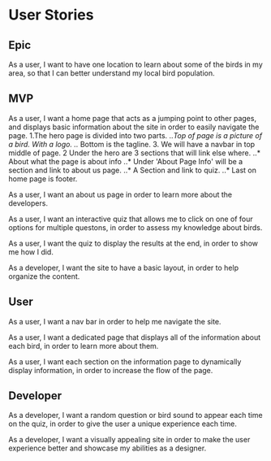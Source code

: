 # User Stories #


## Epic ##

As a user, I want to have one location to learn about some of the birds in my area, so that I can better understand my local bird population.

## MVP ##

As a user, I want a home page that acts as a jumping point to other pages, and displays basic information about the site in order to easily navigate the page.
 1.The hero page is divided into two parts.
..*Top of page is a picture of a bird. With a logo.
..* Bottom is the tagline. 3. We will have a navbar in top middle of page.
2 Under the hero are 3 sections that will link else where.
..* About what the page is about info
..* Under 'About Page Info' will be a section and link to about us page.
..* A Section and link to quiz.
..* Last on home page is footer.



As a user, I want an about us page in order to learn more about the developers.

As a user, I want an interactive quiz that allows me to click on one of four options for multiple questons, in order to assess my knowledge about birds.

As a user, I want the quiz to display the results at the end, in order to show me how I did.

As a developer, I want the site to have a basic layout, in order to help organize the content.

## User ##

As a user, I want a nav bar in order to help me navigate the site.

As a user, I want a dedicated page that displays all of the information about each bird, in order to learn more about them.

As a user, I want each section on the information page to dynamically display information, in order to increase the flow of the page.

## Developer ##

As a developer, I want a random question or bird sound to appear each time on the quiz, in order to give the user a unique experience each time.

As a developer, I want a visually appealing site in order to make the user experience better and showcase my abilities as a designer.
